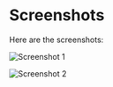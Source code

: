 # Screenshots

Here are the screenshots:

![Screenshot 1](screenshots/Screenshot1.png)

![Screenshot 2](screenshots/Screenshot2.png)
